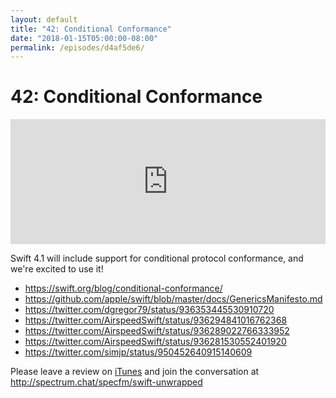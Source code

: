 ```yaml
---
layout: default
title: "42: Conditional Conformance"
date: "2018-01-15T05:00:00-08:00"
permalink: /episodes/d4af5de6/
---
```


# 42: Conditional Conformance

<iframe frameBorder="0" height="200px" scrolling="no" seamless src="https://player.simplecast.com/7ac06d5e-4a1d-4a81-a03d-b486d4b40223" width="100%"></iframe>

Swift 4.1 will include support for conditional protocol conformance, and we're excited to use it!

* https://swift.org/blog/conditional-conformance/
* https://github.com/apple/swift/blob/master/docs/GenericsManifesto.md
* https://twitter.com/dgregor79/status/936353445530910720
* https://twitter.com/AirspeedSwift/status/936294841016762368
* https://twitter.com/AirspeedSwift/status/936289022766333952
* https://twitter.com/AirspeedSwift/status/936281530552401920
* https://twitter.com/simjp/status/950452640915140609

Please leave a review on [iTunes](https://itunes.apple.com/us/podcast/swift-unwrapped/id1209817203?mt=2) and join the conversation at http://spectrum.chat/specfm/swift-unwrapped
